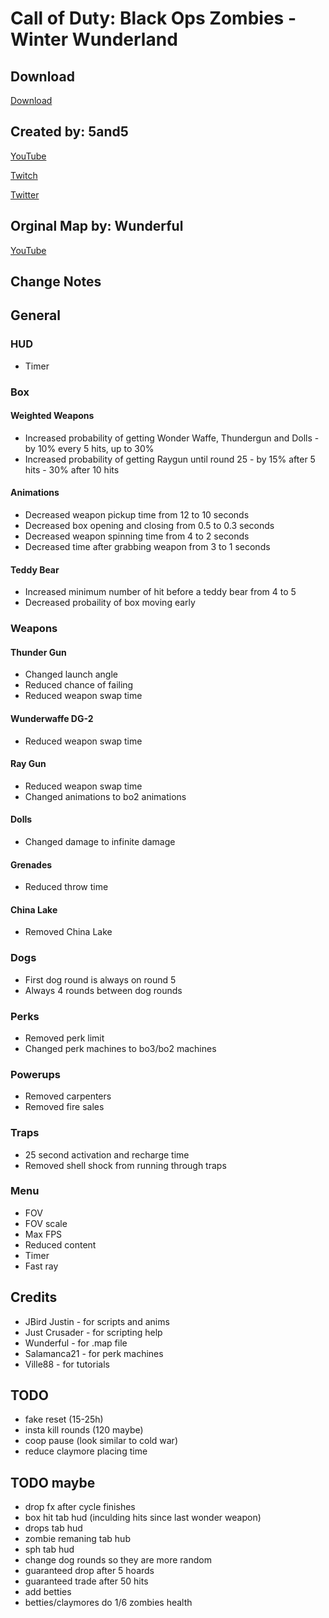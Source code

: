 # Call of Duty: Black Ops Zombies - Winter Wunderland

## Download

[Download]()

## Created by: 5and5

[YouTube](https://www.youtube.com/user/Zomb0s4life)

[Twitch](https://twitch.tv/5and5)

[Twitter](https://twitter.com/5and55)

## Orginal Map by: Wunderful

[YouTube](https://www.youtube.com/channel/UCUEBiSdNqUuMwLWsv1UKvRA)

## Change Notes

## General

### HUD
* Timer

### Box
#### Weighted Weapons
* Increased probability of getting Wonder Waffe, Thundergun and Dolls - by 10% every 5 hits, up to 30%
* Increased probability of getting Raygun until round 25 - by 15% after 5 hits - 30% after 10 hits
#### Animations
* Decreased weapon pickup time from 12 to 10 seconds
* Decreased box opening and closing from 0.5 to 0.3 seconds
* Decreased weapon spinning time from 4 to 2 seconds
* Decreased time after grabbing weapon from 3 to 1 seconds
#### Teddy Bear
* Increased minimum number of hit before a teddy bear from 4 to 5
* Decreased probaility of box moving early

### Weapons
#### Thunder Gun
* Changed launch angle
* Reduced chance of failing
* Reduced weapon swap time
#### Wunderwaffe DG-2
* Reduced weapon swap time
#### Ray Gun
* Reduced weapon swap time
* Changed animations to bo2 animations
#### Dolls
* Changed damage to infinite damage
#### Grenades
* Reduced throw time
#### China Lake
* Removed China Lake

### Dogs
* First dog round is always on round 5
* Always 4 rounds between dog rounds

### Perks
* Removed perk limit
* Changed perk machines to bo3/bo2 machines

### Powerups
* Removed carpenters
* Removed fire sales

### Traps
* 25 second activation and recharge time
* Removed shell shock from running through traps

### Menu
* FOV
* FOV scale
* Max FPS
* Reduced content
* Timer
* Fast ray

## Credits
* JBird Justin - for scripts and anims
* Just Crusader - for scripting help
* Wunderful - for .map file
* Salamanca21 - for perk machines
* Ville88 - for tutorials


## TODO
* fake reset (15-25h)
* insta kill rounds (120 maybe)
* coop pause (look similar to cold war)
* reduce claymore placing time

## TODO maybe
* drop fx after cycle finishes
* box hit tab hud (inculding hits since last wonder weapon)
* drops tab hud
* zombie remaning tab hub
* sph tab hud
* change dog rounds so they are more random
* guaranteed drop after 5 hoards
* guaranteed trade after 50 hits
* add betties
* betties/claymores do 1/6 zombies health
